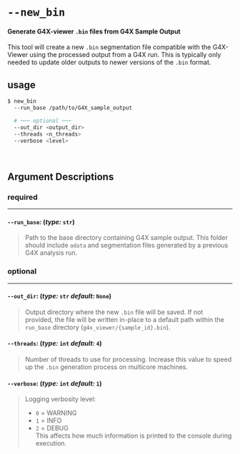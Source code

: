 
# `--new_bin`
#### Generate G4X-viewer `.bin` files from G4X Sample Output

This tool will create a new `.bin` segmentation file compatible with the G4X-Viewer using the processed output from a G4X run. This is typically only needed to update older outputs to newer versions of the `.bin` format.

## usage 

```bash
$ new_bin 
  --run_base /path/to/G4X_sample_output

  # ─── optional ───
  --out_dir <output_dir>
  --threads <n_threads>
  --verbose <level>
```

<br>

## Argument Descriptions

### required
---
#### `--run_base`: (*type:* `str`)

> Path to the base directory containing G4X sample output. This folder should include `adata` and segmentation files generated by a previous G4X analysis run.

### optional
---
#### `--out_dir`: (*type:* `str`  *default:* `None`)

> Output directory where the new `.bin` file will be saved. If not provided, the file will be written in-place to a default path within the `run_base` directory (`g4x_viewer/{sample_id}.bin`).

#### `--threads`: (*type:* `int`  *default:* `4`)

> Number of threads to use for processing. Increase this value to speed up the `.bin` generation process on multicore machines.

#### `--verbose`: (*type:* `int`  *default:* `1`)

> Logging verbosity level:
> - `0` = WARNING  
> - `1` = INFO  
> - `2` = DEBUG  
> This affects how much information is printed to the console during execution.

<br>
